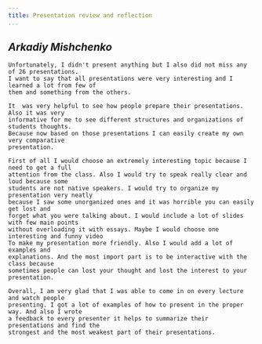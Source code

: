 ```yaml
---
title: Presentation review and reflection
...
```

## ***Arkadiy Mishchenko***

    Unfortunately, I didn't present anything but I also did not miss any of 26 presentations. 
    I want to say that all presentations were very interesting and I learned a lot from few of 
    them and something from the others.

    It  was very helpful to see how people prepare their presentations. Also it was very
    informative for me to see different structures and organizations of students thoughts. 
    Because now based on those presentations I can easily create my own very comparative 
    presentation. 

    First of all I would choose an extremely interesting topic because I need to get a full
    attention from the class. Also I would try to speak really clear and loud because some
    students are not native speakers. I would try to organize my presentation very neatly
    because I saw some unorganized ones and it was horrible you can easily get lost and
    forget what you were talking about. I would include a lot of slides with few main points
    without overloading it with essays. Maybe I would choose one interesting and funny video
    To make my presentation more friendly. Also I would add a lot of examples and
    explanations. And the most import part is to be interactive with the class because
    sometimes people can lost your thought and lost the interest to your presentation.

    Overall, I am very glad that I was able to come in on every lecture and watch people 
    presenting. I got a lot of examples of how to present in the proper way. And also I wrote
    a feedback to every presenter it helps to summarize their presentations and find the 
    strongest and the most weakest part of their presentations.
